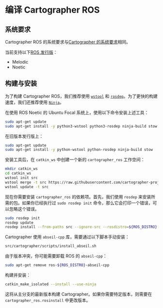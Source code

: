 # 编译 Cartographer ROS

## 系统要求

Cartographer ROS 的系统要求与[Cartographer 的系统要求](https://google-cartographer.readthedocs.io/en/latest/#system-requirements)相同。

当前支持以下[ROS 发行版](http://wiki.ros.org/Distributions)：

* Melodic
* Noetic

## 构建与安装

为了构建 Cartographer ROS，我们推荐使用 [`wstool`](http://wiki.ros.org/wstool) 和 [`rosdep`](http://wiki.ros.org/rosdep)。为了更快的构建速度，我们还推荐使用 [`Ninja`](https://ninja-build.org)。

在使用 ROS Noetic 的 Ubuntu Focal 系统上，使用以下命令安装上述工具：

```bash
sudo apt-get update
sudo apt-get install -y python3-wstool python3-rosdep ninja-build stow
```

在旧版本发行版上：

```bash
sudo apt-get update
sudo apt-get install -y python-wstool python-rosdep ninja-build stow
```

安装工具后，在 `catkin_ws` 中创建一个新的 `cartographer_ros` 工作空间：

```bash
mkdir catkin_ws
cd catkin_ws
wstool init src
wstool merge -t src https://raw.githubusercontent.com/cartographer-project/cartographer_ros/master/cartographer_ros.rosinstall
wstool update -t src
```

现在你需要安装 `cartographer_ros` 的依赖项。首先，我们使用 `rosdep` 来安装所需的包。如果你已经执行过 `sudo rosdep init` 命令，那么它会打印一个错误，可以忽略这个错误。

```bash
sudo rosdep init
rosdep update
rosdep install --from-paths src --ignore-src --rosdistro=${ROS_DISTRO} -y
```

Cartographer 使用 `abseil-cpp` 库，需要通过以下脚本手动安装：

```bash
src/cartographer/scripts/install_abseil.sh 
```

由于版本冲突，你可能需要卸载 ROS 的 `abseil-cpp`：

```bash
sudo apt-get remove ros-${ROS_DISTRO}-abseil-cpp 
```

构建并安装：

```bash
catkin_make_isolated --install --use-ninja
```

这将从主分支的最新版本构建 Cartographer。如果你需要特定版本，则需要在 `cartographer_ros.rosinstall` 中更改版本。


